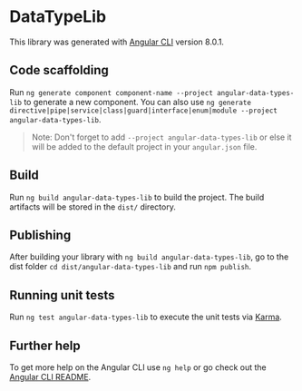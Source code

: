 # DataTypeLib

This library was generated with [Angular CLI](https://github.com/angular/angular-cli) version 8.0.1.

## Code scaffolding

Run `ng generate component component-name --project angular-data-types-lib` to generate a new component. You can also use `ng generate directive|pipe|service|class|guard|interface|enum|module --project angular-data-types-lib`.
> Note: Don't forget to add `--project angular-data-types-lib` or else it will be added to the default project in your `angular.json` file. 

## Build

Run `ng build angular-data-types-lib` to build the project. The build artifacts will be stored in the `dist/` directory.

## Publishing

After building your library with `ng build angular-data-types-lib`, go to the dist folder `cd dist/angular-data-types-lib` and run `npm publish`.

## Running unit tests

Run `ng test angular-data-types-lib` to execute the unit tests via [Karma](https://karma-runner.github.io).

## Further help

To get more help on the Angular CLI use `ng help` or go check out the [Angular CLI README](https://github.com/angular/angular-cli/blob/master/README.md).
